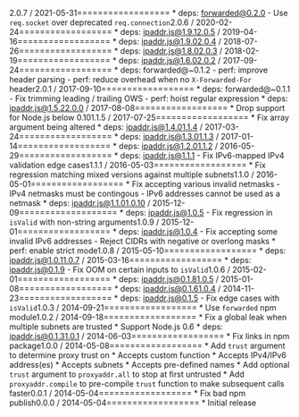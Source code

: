 2.0.7 / 2021-05-31==================  * deps: forwarded@0.2.0    - Use `req.socket` over deprecated `req.connection`2.0.6 / 2020-02-24==================  * deps: ipaddr.js@1.9.12.0.5 / 2019-04-16==================  * deps: ipaddr.js@1.9.02.0.4 / 2018-07-26==================  * deps: ipaddr.js@1.8.02.0.3 / 2018-02-19==================  * deps: ipaddr.js@1.6.02.0.2 / 2017-09-24==================  * deps: forwarded@~0.1.2    - perf: improve header parsing    - perf: reduce overhead when no `X-Forwarded-For` header2.0.1 / 2017-09-10==================  * deps: forwarded@~0.1.1    - Fix trimming leading / trailing OWS    - perf: hoist regular expression  * deps: ipaddr.js@1.5.22.0.0 / 2017-08-08==================  * Drop support for Node.js below 0.101.1.5 / 2017-07-25==================  * Fix array argument being altered  * deps: ipaddr.js@1.4.01.1.4 / 2017-03-24==================  * deps: ipaddr.js@1.3.01.1.3 / 2017-01-14==================  * deps: ipaddr.js@1.2.01.1.2 / 2016-05-29==================  * deps: ipaddr.js@1.1.1    - Fix IPv6-mapped IPv4 validation edge cases1.1.1 / 2016-05-03==================  * Fix regression matching mixed versions against multiple subnets1.1.0 / 2016-05-01==================  * Fix accepting various invalid netmasks    - IPv4 netmasks must be contingous    - IPv6 addresses cannot be used as a netmask  * deps: ipaddr.js@1.1.01.0.10 / 2015-12-09===================  * deps: ipaddr.js@1.0.5    - Fix regression in `isValid` with non-string arguments1.0.9 / 2015-12-01==================  * deps: ipaddr.js@1.0.4    - Fix accepting some invalid IPv6 addresses    - Reject CIDRs with negative or overlong masks  * perf: enable strict mode1.0.8 / 2015-05-10==================  * deps: ipaddr.js@1.0.11.0.7 / 2015-03-16==================  * deps: ipaddr.js@0.1.9    - Fix OOM on certain inputs to `isValid`1.0.6 / 2015-02-01==================  * deps: ipaddr.js@0.1.81.0.5 / 2015-01-08==================  * deps: ipaddr.js@0.1.61.0.4 / 2014-11-23==================  * deps: ipaddr.js@0.1.5    - Fix edge cases with `isValid`1.0.3 / 2014-09-21==================  * Use `forwarded` npm module1.0.2 / 2014-09-18==================  * Fix a global leak when multiple subnets are trusted  * Support Node.js 0.6  * deps: ipaddr.js@0.1.31.0.1 / 2014-06-03==================  * Fix links in npm package1.0.0 / 2014-05-08==================  * Add `trust` argument to determine proxy trust on    * Accepts custom function    * Accepts IPv4/IPv6 address(es)    * Accepts subnets    * Accepts pre-defined names  * Add optional `trust` argument to `proxyaddr.all` to    stop at first untrusted  * Add `proxyaddr.compile` to pre-compile `trust` function    to make subsequent calls faster0.0.1 / 2014-05-04==================  * Fix bad npm publish0.0.0 / 2014-05-04==================  * Initial release
